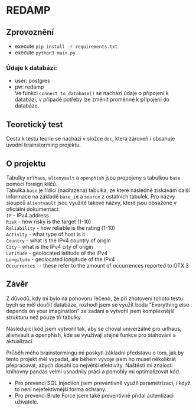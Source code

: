 # REDAMP
## Zprovoznění 
- execute `pip install -r requirements.txt`
- execute `python3 main.py`

### Údaje k databázi:
- user: postgres
- pw: redamp  
Ve funkci `connect_to_database()` se nachází údaje o připojení k databázi, v případě potřeby lze změnit proměnné k připojení do databáze.

## Teoretický test
Cesta k testu teorie se nachází v složce `doc`, která zároveň i obsahuje úvodní brainstorming projektu.

## O projektu
Tabulky `urlhaus`, `alienvault` a `openphish` jsou propojeny s tabulkou `base` pomocí foreign klíčů.  
Tabulka `base` je řídící (nadřazená) tabulka,
ze které následně získávám další informace na základě `base_id` a `source` z ostatních tabulek. 
Pro názvy sloupců `alientvault` jsou využité takové názvy, které jsou obsažené v oficiální dokumentaci:  
`IP` - IPv4 address  
`Risk` - how risky is the target (1-10)  
`Reliability` - how reliable is the rating (1-10)  
`Activity` - what type of host is it  
`Country` - what is the IPv4 country of origin  
`City` - what is the IPv4 city of origin  
`Latitude` - geolocated latitude of the IPv4  
`Longitude` - geolocated longitude of the IPv4  
`Occurrences ` - these refer to the amount of occurrences reported to OTX.3  

## Závěr
Z důvodů, kdy mi bylo na pohovoru řečeno, že při zhotovení tohoto testu bych se měl doučit databáze,
rozhodl jsem se využít bodu "Everything else depends on your imagination" ze zadání a vytvořil jsem komplexnější strukturu než pouze tři tabulky.

Následující kód jsem vytvořil tak, aby se choval univerzálně pro urlhaus, alienvault a openphish, kde se využívají stejné funkce pro stahování a aktualizaci.

Průběh mého brainstormingu mi poskytl základní představu o tom, jak by tento projekt měl vypadat, ale během vývoje jsem ho musel několikrát přepracovat, abych dosáhl co největší efektivity.
Naštěstí mi znalosti knihovny pandas velmi usnadnily práci a pomohly mi optimalizovat kód.
* Pro prevenci SQL injection jsem preventivně využil parametrizaci, i když to není nejefektivnější forma ochrany.
* Pro prevenci Brute Force jsem také preventivně přidal autentizaci uživatele.





